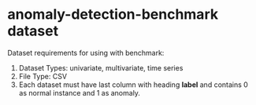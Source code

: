 # anomaly-detection-benchmark dataset
Dataset requirements for using with benchmark:
1. Dataset Types: univariate, multivariate, time series
2. File Type: CSV
3. Each dataset must have last column with heading **label** and contains 0 as normal instance and 1 as anomaly.
